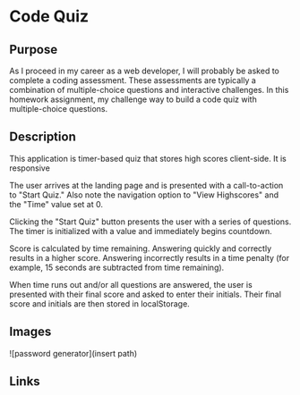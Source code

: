 # Code Quiz

## Purpose
As I proceed in my career as a web developer, I will probably be asked to complete a coding assessment. These assessments are typically a combination of multiple-choice questions and interactive challenges. In this homework assignment, my challenge way to build a code quiz with multiple-choice questions.

## Description
This application is timer-based quiz that stores high scores client-side. It is responsive

The user arrives at the landing page and is presented with a call-to-action to "Start Quiz." Also note the navigation option to "View Highscores" and the "Time" value set at 0.


Clicking the "Start Quiz" button presents the user with a series of questions. The timer is initialized with a value and immediately begins countdown.


Score is calculated by time remaining. Answering quickly and correctly results in a higher score. Answering incorrectly results in a time penalty (for example, 15 seconds are subtracted from time remaining).


When time runs out and/or all questions are answered, the user is presented with their final score and asked to enter their initials. Their final score and initials are then stored in localStorage.

## Images

![password generator](insert path)

## Links

<insert link>





